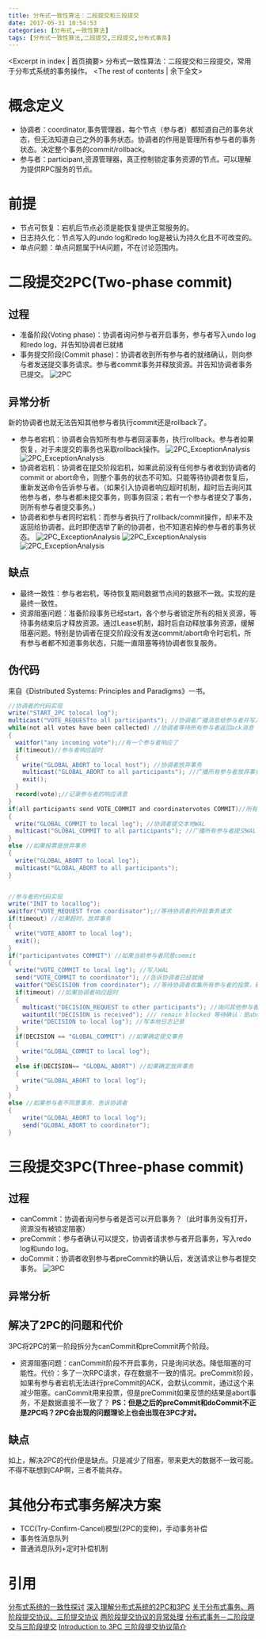```yaml
---
title: 分布式一致性算法：二段提交和三段提交
date: 2017-05-31 10:54:53
categories: [分布式,一致性算法]
tags: [分布式一致性算法,二段提交,三段提交,分布式事务]
---
```

<Excerpt in index | 首页摘要>
分布式一致性算法：二段提交和三段提交，常用于分布式系统的事务操作。<!-- more -->
<The rest of contents | 余下全文>
# 概念定义
- 协调者：coordinator,事务管理器，每个节点（参与者）都知道自己的事务状态，但无法知道自己之外的事务状态。协调者的作用是管理所有参与者的事务状态。决定整个事务的commit/rollback。
- 参与者：participant,资源管理器，真正控制锁定事务资源的节点。可以理解为提供RPC服务的节点。

# 前提
- 节点可恢复：宕机后节点必须是能恢复提供正常服务的。
- 日志持久化：节点写入的undo log和redo log是被认为持久化且不可改变的。
- 单点问题：单点问题属于HA问题，不在讨论范围内。

# 二段提交2PC(Two-phase commit)
## 过程
- 准备阶段(Voting phase)：协调者询问参与者开启事务，参与者写入undo log和redo log，并告知协调者已就绪
- 事务提交阶段(Commit phase)：协调者收到所有参与者的就绪确认，则向参与者发送提交事务请求。参与者commit事务并释放资源。并告知协调者事务已提交。
![2PC](/resources/img/distributed_systems/2PC.png)

## 异常分析
新的协调者也就无法告知其他参与者执行commit还是rollback了。
- 参与者宕机：协调者会告知所有参与者回滚事务，执行rollback。参与者如果恢复，对于未提交的事务也采取rollback操作。
![2PC_ExceptionAnalysis](/resources/img/distributed_systems/2PC_ExceptionAnalysis1.png)
![2PC_ExceptionAnalysis](/resources/img/distributed_systems/2PC_ExceptionAnalysis2.png)
- 协调者宕机：协调者在提交阶段宕机，如果此前没有任何参与者收到协调者的commit or abort命令，则整个事务的状态不可知。只能等待协调者恢复后，重新发送命令告诉参与者。（如果引入协调者响应超时机制，超时后去询问其他参与者，参与者都未提交事务，则事务回滚；若有一个参与者提交了事务，则所有参与者提交事务。）
- 协调者和参与者同时宕机：而参与者执行了rollback/commit操作，却来不及返回给协调者。此时即使选举了新的协调者，也不知道宕掉的参与者的事务状态。
![2PC_ExceptionAnalysis](/resources/img/distributed_systems/2PC_ExceptionAnalysis3.png)
![2PC_ExceptionAnalysis](/resources/img/distributed_systems/2PC_ExceptionAnalysis4.png)
![2PC_ExceptionAnalysis](/resources/img/distributed_systems/2PC_ExceptionAnalysis5.png)

## 缺点
- 最终一致性：参与者宕机，等待恢复期间数据节点间的数据不一致。实现的是最终一致性。
- 资源阻塞问题：准备阶段事务已经start，各个参与者锁定所有的相关资源，等待事务结束后才释放资源。通过Lease机制，超时后自动释放事务资源，缓解阻塞问题。特别是协调者在提交阶段没有发送commit/abort命令时宕机，所有参与者都不知道事务状态，只能一直阻塞等待协调者恢复服务。

## 伪代码
来自《Distributed Systems: Principles and Paradigms》一书。
```java
//协调者的代码实现
write("START_2PC tolocal log");
multicast("VOTE_REQUESTto all participants"); //协调者广播消息给参与者并写入WAL
while(not all votes have been collected) //协调者等待所有参与者返回ack消息
{
  waitfor("any incoming vote");//有一个参与者响应了
  if(timeout)//参与者响应超时
  {
    write("GLOBAL_ABORT to local host"); //协调者放弃事务
    multicast("GLOBAL_ABORT to all participants"); //广播所有参与者放弃事务
    exit();
  }
  record(vote);//记录参与者的响应消息
}
if(all participants send VOTE_COMMIT and coordinatorvotes COMMIT)//所有参与者同意提交事务，并且协调者确定应提交事务
{
  write("GLOBAL_COMMIT to local log"); //协调者提交本地WAL
  multicast("GLOBAL_COMMIT to all participants"); //广播所有参与者提交WAL
}
else //如果投票是放弃事务
{
  write("GLOBAL_ABORT to local log");
  multicast("GLOBAL_ABORT to all participants");
}


//参与者的代码实现
write("INIT to locallog");
waitfor("VOTE_REQUEST from coordinator");//等待协调者的开启事务请求
if(timeout) //如果超时，放弃事务
{
  write("VOTE_ABORT to local log");
  exit();
}
if("participantvotes COMMIT") //如果当前参与者同意commit
{
  write("VOTE_COMMIT to local log"); //写入WAL
  send("VOTE_COMMIT to coordinator"); //告诉协调者已经就绪
  waitfor("DESCISION from coordinator"); //等待协调者收集所有参与者的投票，确认是abort or commit
  if(timeout) //如果协调者响应超时
  {
    multicast("DECISION_REQUEST to other participants"); //询问其他参与者的事务状态
    waituntil("DECISION is received"); /// remain blocked 等待确认：是abort or commit
    write("DECISION to local log"); //写本地日志记录
  }
  if(DECISION == "GLOBAL_COMMIT") //如果确定提交事务
  {
    write("GLOBAL_COMMIT to local log");
  }
  else if(DECISION== "GLOBAL_ABORT") //如果确定放弃事务
  {
    write("GLOBAL_ABORT to local log");
  }
}
else //如果参与者不同意事务，告诉协调者
{
    write("GLOBAL_ABORT to local log");
    send("GLOBAL_ABORT to coordinator");
}
```

# 三段提交3PC(Three-phase commit)
## 过程
- canCommit：协调者询问参与者是否可以开启事务？（此时事务没有打开，资源没有被锁定阻塞）
- preCommit：参与者确认可以提交，协调者请求参与者开启事务，写入redo log和undo log。
- doCommit：协调者收到参与者preCommit的确认后，发送请求让参与者提交事务。
![3PC](/resources/img/distributed_systems/3PC.png)

## 异常分析


## 解决了2PC的问题和代价
3PC将2PC的第一阶段拆分为canCommit和preCommit两个阶段。
- 资源阻塞问题：canCommit阶段不开启事务，只是询问状态。降低阻塞的可能性。代价：多了一次RPC请求，存在数据不一致的情况。preCommit阶段，如果有参与者宕机无法进行preCommit的ACK，会默认commit，通过这个来减少阻塞。canCommit用来投票，但是preCommit如果反馈的结果是abort事务，不是数据直接不一致了？
**PS：但是之后的preCommit和doCommit不正是2PC吗？2PC会出现的问题理论上也会出现在3PC才对。**

## 缺点
如上，解决2PC的代价便是缺点。只是减少了阻塞，带来更大的数据不一致可能。
不得不联想到CAP啊，三者不能共存。



# 其他分布式事务解决方案
- TCC(Try-Confirm-Cancel)模型(2PC的变种)，手动事务补偿
- 事务性消息队列
- 普通消息队列+定时补偿机制

# 引用
[分布式系统的一致性探讨](http://blog.jobbole.com/95618/)
[深入理解分布式系统的2PC和3PC](https://coderknock.com/blog/2016/12/18/PC.html)
[关于分布式事务、两阶段提交协议、三阶提交协议](http://blog.jobbole.com/95632/)
[两阶段提交协议的异常处理](http://blog.csdn.net/forever_wind/article/details/37506027)
[分布式事务－二阶段提交与三阶段提交](http://blog.csdn.net/whycold/article/details/47702133)
[Introduction to 3PC 三阶段提交协议简介](http://csruiliu.github.io/blog/2016/05/30/intro_3PC/)
